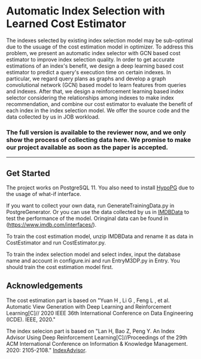 # Automatic Index Selection with Learned Cost Estimator
The indexes selected by existing index selection model may be sub-optimal due to the usuage of the cost estimation model in optimizer. To address this problem, we present an automatic index selector with GCN based cost estimator to improve index selection quality. In order to get accurate estimations of an index's benefit, we design a deep learning based cost estimator to predict a query's execution time on certain indexes. In particular, we regard query plans as graphs and develop a graph convolutional network (GCN) based model to learn features from queries and indexes. After that, we design a reinforcement learning based index selector considering the relationships among indexes to make index recommendation, and combine our cost estimator to evaluate the benefit of each index in the index selection model. We offer the source code and the data collected by us in JOB workload.

### The full version is available to the reviewer now, and we only show the process of collecting data here. We promise to make our project available as soon as the paper is accepted.
****

## Get Started
The project works on PostgreSQL 11. You also need to install [HypoPG](https://hypopg.readthedocs.io/en/latest/) due to the usage of what-if interface.

If you want to collect your own data, run GenerateTrainingData.py in PostgreGenerator. Or you can use the data collected by us in [IMDBData](https://drive.google.com/file/d/1uRBtv-pnMflxpeeMrD_nAa8E_IR_fsTv/view?usp=sharing) to test the performance of the model. Oringinal data can be found in (https://www.imdb.com/interfaces/).

To train the cost estimation model, unzip IMDBData and rename it as data in CostEstimator and run CostEstimator.py.

To train the index selection model and select index, input the database name and account in configure.ini and run EntryM3DP.py in Entry. You should train the cost estimation model first.

## Acknowledgements
The cost estimation part is based on "Yuan H , Li G , Feng L , et al. Automatic View Generation with Deep Learning and Reinforcement Learning[C]// 2020 IEEE 36th International Conference on Data Engineering (ICDE). IEEE, 2020."

The index selecion part is based on "Lan H, Bao Z, Peng Y. An Index Advisor Using Deep Reinforcement Learning[C]//Proceedings of the 29th ACM International Conference on Information & Knowledge Management. 2020: 2105-2108."  [IndexAdvisor](https://github.com/rmitbggroup/IndexAdvisor).



